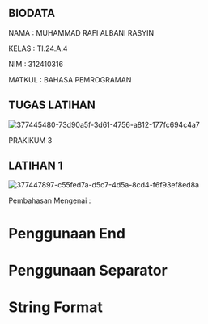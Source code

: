 ## BIODATA

NAMA : MUHAMMAD RAFI ALBANI RASYIN

KELAS : TI.24.A.4

NIM : 312410316

MATKUL : BAHASA PEMROGRAMAN 

## TUGAS LATIHAN 

![377445480-73d90a5f-3d61-4756-a812-177fc694c4a7](https://github.com/user-attachments/assets/936ed331-de58-4aee-8f10-d2b811925fff)

PRAKIKUM 3

## LATIHAN 1

![377447897-c55fed7a-d5c7-4d5a-8cd4-f6f93ef8ed8a](https://github.com/user-attachments/assets/6e31f1bf-a59f-4c50-a3ef-8b94864c0463)

Pembahasan Mengenai :

# Penggunaan End

# Penggunaan Separator

# String Format

